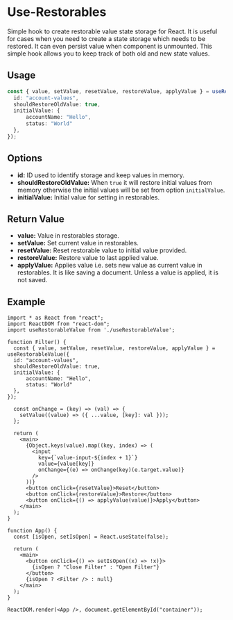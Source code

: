 # Use-Restorables

Simple hook to create restorable value state storage for React. It is useful for cases when you need to create a state storage which needs to be restored. It can even persist value when component is unmounted. This simple hook allows you to keep track of both old and new state values.

## Usage

```ts
const { value, setValue, resetValue, restoreValue, applyValue } = useRestorableValue({
  id: "account-values",
  shouldRestoreOldValue: true,
  initialValue: {
      accountName: "Hello",
      status: "World"
  },
});
```

## Options

* **id:** ID used to identify storage and keep values in memory.
* **shouldRestoreOldValue:** When `true` it will restore initial values from memory otherwise the initial values will be set from option `initialValue`.
* **initialValue:** Initial value for setting in restorables.

## Return Value

* **value:** Value in restorables storage.
* **setValue:** Set current value in restorables.
* **resetValue:** Reset restorable value to initial value provided.
* **restoreValue:** Restore value to last applied value.
* **applyValue:** Applies value i.e. sets new value as current value in restorables. It is like saving a document. Unless a value is applied, it is not saved.

## Example

```tsx
import * as React from "react";
import ReactDOM from "react-dom";
import useRestorableValue from './useRestorableValue';

function Filter() {
  const { value, setValue, resetValue, restoreValue, applyValue } = useRestorableValue({
  id: "account-values",
  shouldRestoreOldValue: true,
  initialValue: {
      accountName: "Hello",
      status: "World"
  },
});

  const onChange = (key) => (val) => {
    setValue((value) => ({ ...value, [key]: val }));
  };

  return (
    <main>
      {Object.keys(value).map((key, index) => (
        <input
          key={`value-input-${index + 1}`}
          value={value[key]}
          onChange={(e) => onChange(key)(e.target.value)}
        />
      ))}
      <button onClick={resetValue}>Reset</button>
      <button onClick={restoreValue}>Restore</button>
      <button onClick={() => applyValue(value)}>Apply</button>
    </main>
  );
}

function App() {
  const [isOpen, setIsOpen] = React.useState(false);

  return (
    <main>
      <button onClick={() => setIsOpen((x) => !x)}>
        {isOpen ? "Close Filter" : "Open Filter"}
      </button>
      {isOpen ? <Filter /> : null}
    </main>
  );
}

ReactDOM.render(<App />, document.getElementById("container"));
```
